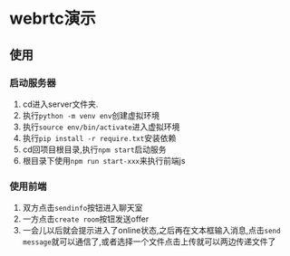 # webrtc演示

## 使用

### 启动服务器

1. cd进入server文件夹.
2. 执行`python -m venv env`创建虚拟环境
3. 执行`source env/bin/activate`进入虚拟环境
4. 执行`pip install -r require.txt`安装依赖
5. cd回项目根目录,执行`npm start`启动服务
6. 根目录下使用`npm run start-xxx`来执行前端js

### 使用前端

1. 双方点击`sendinfo`按钮进入聊天室
2. 一方点击`create room`按钮发送offer
3. 一会儿以后就会提示进入了online状态,之后再在文本框输入消息,点击`send message`就可以通信了,或者选择一个文件点击上传就可以两边传递文件了
